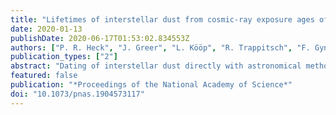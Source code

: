 ```yaml
---
title: "Lifetimes of interstellar dust from cosmic-ray exposure ages of presolar silicon carbide"
date: 2020-01-13
publishDate: 2020-06-17T01:53:02.834553Z
authors: ["P. R. Heck", "J. Greer", "L. Kööp", "R. Trappitsch", "F. Gyngard", "H. Busemann", "C. Maden", "J. N. Ávila", "A. M. Davis", "R. Wieler"]
publication_types: ["2"]
abstract: "Dating of interstellar dust directly with astronomical methods is not possible. Neither is dating based on the decay of long-lived radioactive nuclides, due to current analytical limitations and unknown initial isotopic compositions. Here we present interstellar ages of individual presolar SiC grains from a meteorite. The ages are based on Ne isotopes produced by galactic cosmic rays. Lifetimes of ∼60% of our grains are <3 × 10<sup>8</sup> y, while at least 8% are >10<sup>9</sup> y, in line with what is expected for large grains. The former could be the end products of stars originating in an enhanced star formation episode. Presolar grains are the oldest datable solid samples available and provide invaluable insight into the presolar chronology of our galaxy."
featured: false
publication: "*Proceedings of the National Academy of Science*"
doi: "10.1073/pnas.1904573117"
---
```


